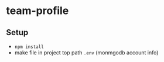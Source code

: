 # team-profile

## Setup ##

- `npm install`
- make file in project top path `.env` (monmgodb account info)
